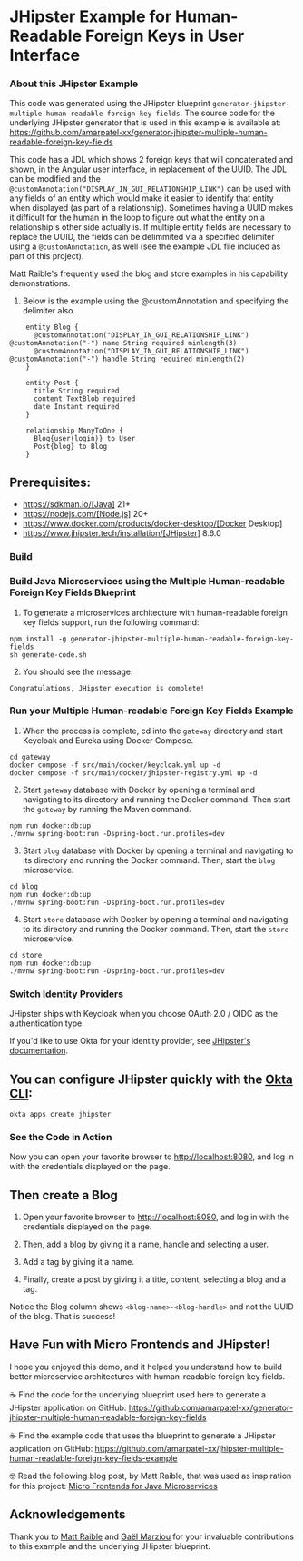 # JHipster Example for Human-Readable Foreign Keys in User Interface

### About this JHipster Example
This code was generated using the JHipster blueprint `generator-jhipster-multiple-human-readable-foreign-key-fields`. 
The source code for the underlying JHipster generator that is used in this example is available at: https://github.com/amarpatel-xx/generator-jhipster-multiple-human-readable-foreign-key-fields

This code has a JDL which shows 2 foreign keys that will concatenated and shown, in the Angular user interface, in replacement of the UUID. The JDL can be modified and the `@customAnnotation("DISPLAY_IN_GUI_RELATIONSHIP_LINK")` can be used with any fields of an entity which would make it easier to identify that entity when displayed (as part of a relationship). Sometimes having a UUID makes it difficult for the human in the loop to figure out what the entity on a relationship's other side actually is. If multiple entity fields are necessary to replace the UUID, the fields can be delimmited via a specified delimiter using a `@customAnnotation`, as well (see the example JDL file included as part of this project).

Matt Raible's frequently used the blog and store examples in his capability demonstrations.
1.  Below is the example using the \@customAnnotation and specifying the
    delimiter also.
```console
    entity Blog {
      @customAnnotation("DISPLAY_IN_GUI_RELATIONSHIP_LINK") @customAnnotation("-") name String required minlength(3)
      @customAnnotation("DISPLAY_IN_GUI_RELATIONSHIP_LINK") @customAnnotation("-") handle String required minlength(2)
    }

    entity Post {
      title String required
      content TextBlob required
      date Instant required
    }

    relationship ManyToOne {
      Blog{user(login)} to User
      Post{blog} to Blog
    }
```

## Prerequisites:

- https://sdkman.io/[Java] 21+
- https://nodejs.com/[Node.js] 20+
- https://www.docker.com/products/docker-desktop/[Docker Desktop]
- https://www.jhipster.tech/installation/[JHipster] 8.6.0

### Build
### Build Java Microservices using the Multiple Human-readable Foreign Key Fields Blueprint 

1.  To generate a microservices architecture with human-readable foreign key fields support, run the following command:
```console
npm install -g generator-jhipster-multiple-human-readable-foreign-key-fields
sh generate-code.sh
```

2.  You should see the message:
```console
Congratulations, JHipster execution is complete!
```

### Run your Multiple Human-readable Foreign Key Fields Example 

1.  When the process is complete, cd into the `gateway` directory and start Keycloak and Eureka using Docker Compose.
```console
cd gateway
docker compose -f src/main/docker/keycloak.yml up -d
docker compose -f src/main/docker/jhipster-registry.yml up -d
```

2.  Start `gateway` database with Docker by opening a terminal and navigating to its directory and running the Docker command. Then start the `gateway` by running the Maven command.
```console
npm run docker:db:up
./mvnw spring-boot:run -Dspring-boot.run.profiles=dev
```

3.  Start `blog` database with Docker by opening a terminal and navigating to its directory and running the Docker command. Then, start the `blog` microservice.
```console
cd blog
npm run docker:db:up
./mvnw spring-boot:run -Dspring-boot.run.profiles=dev
```

4.  Start `store` database with Docker by opening a terminal and navigating to its directory and running the Docker command. Then, start the `store` microservice.
```console
cd store
npm run docker:db:up
./mvnw spring-boot:run -Dspring-boot.run.profiles=dev
```

### Switch Identity Providers

JHipster ships with Keycloak when you choose OAuth 2.0 / OIDC as the authentication type.

If you'd like to use Okta for your identity provider, see [JHipster's documentation](https://www.jhipster.tech/security/#okta).

## You can configure JHipster quickly with the [Okta CLI](https://cli.okta.com):
```console
okta apps create jhipster
```

### See the Code in Action

Now you can open your favorite browser to [http://localhost:8080](http://localhost:8080), and log in with the credentials displayed on the page.

## Then create a Blog
1.  Open your favorite browser to [http://localhost:8080](http://localhost:8080), and log in with the credentials displayed on the page.
2.  Then, add a blog by giving it a name, handle and selecting a user.
3.  Add a tag by giving it a name.

4.  Finally, create a post by giving it a title, content, selecting a blog and a tag.


Notice the Blog column shows `<blog-name>-<blog-handle>` and not the UUID of the blog. That is success!

## Have Fun with Micro Frontends and JHipster!


I hope you enjoyed this demo, and it helped you understand how to build better microservice architectures with human-readable foreign key fields.

☕️ Find the code for the underlying blueprint used here to  generate a JHipster application on GitHub: https://github.com/amarpatel-xx/generator-jhipster-multiple-human-readable-foreign-key-fields

☕️ Find the example code that uses the blueprint to generate a JHipster application  on GitHub: https://github.com/amarpatel-xx/jhipster-multiple-human-readable-foreign-key-fields-example


🤓 Read the following blog post, by Matt Raible, that was used as inspiration for this project: [Micro Frontends for Java Microservices](https://auth0.com/blog/micro-frontends-for-java-microservices/)

## Acknowledgements

Thank you to [Matt Raible](https://github.com/mraible) and [Gaël Marziou](https://github.com/gmarziou)  for your invaluable contributions to this example and the underlying JHipster blueprint.
